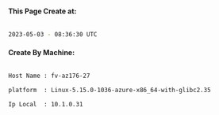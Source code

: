 
   
#### This Page Create at:

```bash

2023-05-03 - 08:36:30 UTC

```

#### Create By Machine:

```bash

Host Name : fv-az176-27

platform  : Linux-5.15.0-1036-azure-x86_64-with-glibc2.35

Ip Local  : 10.1.0.31

```

